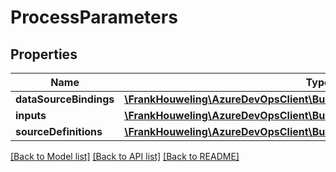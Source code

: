 # ProcessParameters

## Properties
Name | Type | Description | Notes
------------ | ------------- | ------------- | -------------
**dataSourceBindings** | [**\FrankHouweling\AzureDevOpsClient\Build\Model\DataSourceBindingBase[]**](DataSourceBindingBase.md) |  | [optional] 
**inputs** | [**\FrankHouweling\AzureDevOpsClient\Build\Model\TaskInputDefinitionBase[]**](TaskInputDefinitionBase.md) |  | [optional] 
**sourceDefinitions** | [**\FrankHouweling\AzureDevOpsClient\Build\Model\TaskSourceDefinitionBase[]**](TaskSourceDefinitionBase.md) |  | [optional] 

[[Back to Model list]](../README.md#documentation-for-models) [[Back to API list]](../README.md#documentation-for-api-endpoints) [[Back to README]](../README.md)


